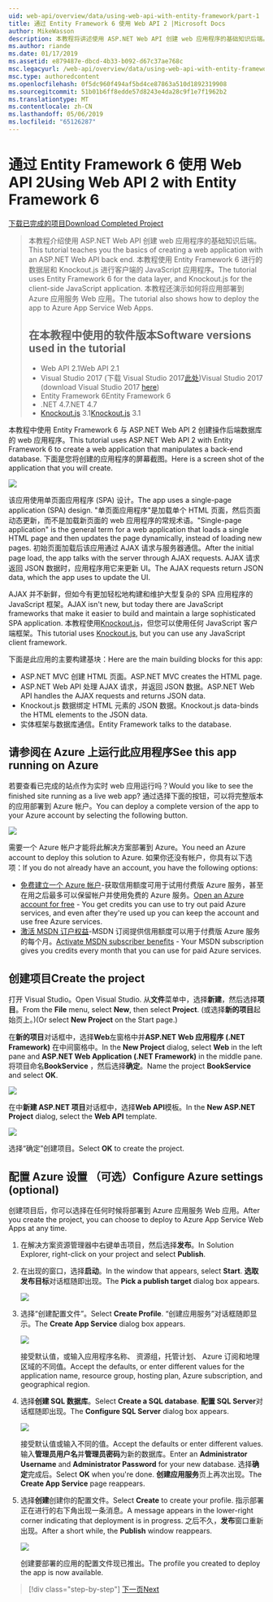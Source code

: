 ```yaml
---
uid: web-api/overview/data/using-web-api-with-entity-framework/part-1
title: 通过 Entity Framework 6 使用 Web API 2 |Microsoft Docs
author: MikeWasson
description: 本教程将讲述使用 ASP.NET Web API 创建 web 应用程序的基础知识后端。 本教程使用 Entity Framework 6 的数据布局...
ms.author: riande
ms.date: 01/17/2019
ms.assetid: e879487e-dbcd-4b33-b092-d67c37ae768c
msc.legacyurl: /web-api/overview/data/using-web-api-with-entity-framework/part-1
msc.type: authoredcontent
ms.openlocfilehash: 0f5dc960f494af5bd4ce87863a510d1892319908
ms.sourcegitcommit: 51b01b6ff8edde57d8243e4da28c9f1e7f1962b2
ms.translationtype: MT
ms.contentlocale: zh-CN
ms.lasthandoff: 05/06/2019
ms.locfileid: "65126287"
---
```

# <a name="using-web-api-2-with-entity-framework-6"></a><span data-ttu-id="3a52b-104">通过 Entity Framework 6 使用 Web API 2</span><span class="sxs-lookup"><span data-stu-id="3a52b-104">Using Web API 2 with Entity Framework 6</span></span>

[<span data-ttu-id="3a52b-105">下载已完成的项目</span><span class="sxs-lookup"><span data-stu-id="3a52b-105">Download Completed Project</span></span>](https://github.com/MikeWasson/BookService)

> <span data-ttu-id="3a52b-106">本教程介绍使用 ASP.NET Web API 创建 web 应用程序的基础知识后端。</span><span class="sxs-lookup"><span data-stu-id="3a52b-106">This tutorial teaches you the basics of creating a web application with an ASP.NET Web API back end.</span></span> <span data-ttu-id="3a52b-107">本教程使用 Entity Framework 6 进行的数据层和 Knockout.js 进行客户端的 JavaScript 应用程序。</span><span class="sxs-lookup"><span data-stu-id="3a52b-107">The tutorial uses Entity Framework 6 for the data layer, and Knockout.js for the client-side JavaScript application.</span></span> <span data-ttu-id="3a52b-108">本教程还演示如何将应用部署到 Azure 应用服务 Web 应用。</span><span class="sxs-lookup"><span data-stu-id="3a52b-108">The tutorial also shows how to deploy the app to Azure App Service Web Apps.</span></span>
>
> ## <a name="software-versions-used-in-the-tutorial"></a><span data-ttu-id="3a52b-109">在本教程中使用的软件版本</span><span class="sxs-lookup"><span data-stu-id="3a52b-109">Software versions used in the tutorial</span></span>
>
> - <span data-ttu-id="3a52b-110">Web API 2.1</span><span class="sxs-lookup"><span data-stu-id="3a52b-110">Web API 2.1</span></span>
> - <span data-ttu-id="3a52b-111">Visual Studio 2017 (下载 Visual Studio 2017[此处](https://visualstudio.microsoft.com/downloads/?utm_medium=microsoft&utm_source=docs.microsoft.com&utm_campaign=button+cta&utm_content=download+vs2017))</span><span class="sxs-lookup"><span data-stu-id="3a52b-111">Visual Studio 2017 (download Visual Studio 2017 [here](https://visualstudio.microsoft.com/downloads/?utm_medium=microsoft&utm_source=docs.microsoft.com&utm_campaign=button+cta&utm_content=download+vs2017))</span></span>
> - <span data-ttu-id="3a52b-112">Entity Framework 6</span><span class="sxs-lookup"><span data-stu-id="3a52b-112">Entity Framework 6</span></span>
> - <span data-ttu-id="3a52b-113">.NET 4.7</span><span class="sxs-lookup"><span data-stu-id="3a52b-113">.NET 4.7</span></span>
> - <span data-ttu-id="3a52b-114">[Knockout.js](http://knockoutjs.com/) 3.1</span><span class="sxs-lookup"><span data-stu-id="3a52b-114">[Knockout.js](http://knockoutjs.com/) 3.1</span></span>

<span data-ttu-id="3a52b-115">本教程中使用 Entity Framework 6 与 ASP.NET Web API 2 创建操作后端数据库的 web 应用程序。</span><span class="sxs-lookup"><span data-stu-id="3a52b-115">This tutorial uses ASP.NET Web API 2 with Entity Framework 6 to create a web application that manipulates a back-end database.</span></span> <span data-ttu-id="3a52b-116">下面是您将创建的应用程序的屏幕截图。</span><span class="sxs-lookup"><span data-stu-id="3a52b-116">Here is a screen shot of the application that you will create.</span></span>

[![](part-1/_static/image2.png)](part-1/_static/image1.png)

<span data-ttu-id="3a52b-117">该应用使用单页面应用程序 (SPA) 设计。</span><span class="sxs-lookup"><span data-stu-id="3a52b-117">The app uses a single-page application (SPA) design.</span></span> <span data-ttu-id="3a52b-118">"单页面应用程序"是加载单个 HTML 页面，然后页面动态更新，而不是加载新页面的 web 应用程序的常规术语。</span><span class="sxs-lookup"><span data-stu-id="3a52b-118">"Single-page application" is the general term for a web application that loads a single HTML page and then updates the page dynamically, instead of loading new pages.</span></span> <span data-ttu-id="3a52b-119">初始页面加载后该应用通过 AJAX 请求与服务器通信。</span><span class="sxs-lookup"><span data-stu-id="3a52b-119">After the initial page load, the app talks with the server through AJAX requests.</span></span> <span data-ttu-id="3a52b-120">AJAX 请求返回 JSON 数据时，应用程序用它来更新 UI。</span><span class="sxs-lookup"><span data-stu-id="3a52b-120">The AJAX requests return JSON data, which the app uses to update the UI.</span></span>

<span data-ttu-id="3a52b-121">AJAX 并不新鲜，但如今有更加轻松地构建和维护大型复杂的 SPA 应用程序的 JavaScript 框架。</span><span class="sxs-lookup"><span data-stu-id="3a52b-121">AJAX isn't new, but today there are JavaScript frameworks that make it easier to build and maintain a large sophisticated SPA application.</span></span> <span data-ttu-id="3a52b-122">本教程使用[Knockout.js](http://knockoutjs.com/)，但您可以使用任何 JavaScript 客户端框架。</span><span class="sxs-lookup"><span data-stu-id="3a52b-122">This tutorial uses [Knockout.js](http://knockoutjs.com/), but you can use any JavaScript client framework.</span></span>

<span data-ttu-id="3a52b-123">下面是此应用的主要构建基块：</span><span class="sxs-lookup"><span data-stu-id="3a52b-123">Here are the main building blocks for this app:</span></span>

- <span data-ttu-id="3a52b-124">ASP.NET MVC 创建 HTML 页面。</span><span class="sxs-lookup"><span data-stu-id="3a52b-124">ASP.NET MVC creates the HTML page.</span></span>
- <span data-ttu-id="3a52b-125">ASP.NET Web API 处理 AJAX 请求，并返回 JSON 数据。</span><span class="sxs-lookup"><span data-stu-id="3a52b-125">ASP.NET Web API handles the AJAX requests and returns JSON data.</span></span>
- <span data-ttu-id="3a52b-126">Knockout.js 数据绑定 HTML 元素的 JSON 数据。</span><span class="sxs-lookup"><span data-stu-id="3a52b-126">Knockout.js data-binds the HTML elements to the JSON data.</span></span>
- <span data-ttu-id="3a52b-127">实体框架与数据库通信。</span><span class="sxs-lookup"><span data-stu-id="3a52b-127">Entity Framework talks to the database.</span></span>

## <a name="see-this-app-running-on-azure"></a><span data-ttu-id="3a52b-128">请参阅在 Azure 上运行此应用程序</span><span class="sxs-lookup"><span data-stu-id="3a52b-128">See this app running on Azure</span></span>

<span data-ttu-id="3a52b-129">若要查看已完成的站点作为实时 web 应用运行吗？</span><span class="sxs-lookup"><span data-stu-id="3a52b-129">Would you like to see the finished site running as a live web app?</span></span> <span data-ttu-id="3a52b-130">通过选择下面的按钮，可以将完整版本的应用部署到 Azure 帐户。</span><span class="sxs-lookup"><span data-stu-id="3a52b-130">You can deploy a complete version of the app to your Azure account by selecting the following button.</span></span>

[![](http://azuredeploy.net/deploybutton.png)](https://azuredeploy.net/?WT.mc_id=deploy_azure_aspnet&repository=https://github.com/tfitzmac/BookService)

<span data-ttu-id="3a52b-131">需要一个 Azure 帐户才能将此解决方案部署到 Azure。</span><span class="sxs-lookup"><span data-stu-id="3a52b-131">You need an Azure account to deploy this solution to Azure.</span></span> <span data-ttu-id="3a52b-132">如果你还没有帐户，你具有以下选项：</span><span class="sxs-lookup"><span data-stu-id="3a52b-132">If you do not already have an account, you have the following options:</span></span>

- <span data-ttu-id="3a52b-133">[免费建立一个 Azure 帐户](https://azure.microsoft.com/pricing/free-trial/?WT.mc_id=A443DD604)-获取信用额度可用于试用付费版 Azure 服务，甚至在用之后最多可以保留帐户并使用免费的 Azure 服务。</span><span class="sxs-lookup"><span data-stu-id="3a52b-133">[Open an Azure account for free](https://azure.microsoft.com/pricing/free-trial/?WT.mc_id=A443DD604) - You get credits you can use to try out paid Azure services, and even after they're used up you can keep the account and use free Azure services.</span></span>
- <span data-ttu-id="3a52b-134">[激活 MSDN 订户权益](https://azure.microsoft.com/pricing/member-offers/msdn-benefits-details/?WT.mc_id=A443DD604)-MSDN 订阅提供信用额度可以用于付费版 Azure 服务的每个月。</span><span class="sxs-lookup"><span data-stu-id="3a52b-134">[Activate MSDN subscriber benefits](https://azure.microsoft.com/pricing/member-offers/msdn-benefits-details/?WT.mc_id=A443DD604) - Your MSDN subscription gives you credits every month that you can use for paid Azure services.</span></span>

## <a name="create-the-project"></a><span data-ttu-id="3a52b-135">创建项目</span><span class="sxs-lookup"><span data-stu-id="3a52b-135">Create the project</span></span>

<span data-ttu-id="3a52b-136">打开 Visual Studio。</span><span class="sxs-lookup"><span data-stu-id="3a52b-136">Open Visual Studio.</span></span> <span data-ttu-id="3a52b-137">从**文件**菜单中，选择**新建**，然后选择**项目**。</span><span class="sxs-lookup"><span data-stu-id="3a52b-137">From the **File** menu, select **New**, then select **Project**.</span></span> <span data-ttu-id="3a52b-138">(或选择**新的项目**起始页上。)</span><span class="sxs-lookup"><span data-stu-id="3a52b-138">(Or select **New Project** on the Start page.)</span></span>

<span data-ttu-id="3a52b-139">在**新的项目**对话框中，选择**Web**左窗格中并**ASP.NET Web 应用程序 (.NET Framework)** 在中间窗格中。</span><span class="sxs-lookup"><span data-stu-id="3a52b-139">In the **New Project** dialog, select **Web** in the left pane and **ASP.NET Web Application (.NET Framework)** in the middle pane.</span></span> <span data-ttu-id="3a52b-140">将项目命名**BookService** ，然后选择**确定**。</span><span class="sxs-lookup"><span data-stu-id="3a52b-140">Name the project **BookService** and select **OK**.</span></span>

[![](part-1/_static/image11.png)](part-1/_static/image11.png)

<span data-ttu-id="3a52b-141">在中**新建 ASP.NET 项目**对话框中，选择**Web API**模板。</span><span class="sxs-lookup"><span data-stu-id="3a52b-141">In the **New ASP.NET Project** dialog, select the **Web API** template.</span></span>

[![](part-1/_static/image12.png)](part-1/_static/image12.png)

<span data-ttu-id="3a52b-142">选择“确定”创建项目。</span><span class="sxs-lookup"><span data-stu-id="3a52b-142">Select **OK** to create the project.</span></span>

## <a name="configure-azure-settings-optional"></a><span data-ttu-id="3a52b-143">配置 Azure 设置 （可选）</span><span class="sxs-lookup"><span data-stu-id="3a52b-143">Configure Azure settings (optional)</span></span>

<span data-ttu-id="3a52b-144">创建项目后，你可以选择在任何时候将部署到 Azure 应用服务 Web 应用。</span><span class="sxs-lookup"><span data-stu-id="3a52b-144">After you create the project, you can choose to deploy to Azure App Service Web Apps at any time.</span></span> 

1. <span data-ttu-id="3a52b-145">在解决方案资源管理器中右键单击项目，然后选择**发布**。</span><span class="sxs-lookup"><span data-stu-id="3a52b-145">In Solution Explorer, right-click on your project and select **Publish**.</span></span>

2. <span data-ttu-id="3a52b-146">在出现的窗口，选择**启动**。</span><span class="sxs-lookup"><span data-stu-id="3a52b-146">In the window that appears, select **Start**.</span></span> <span data-ttu-id="3a52b-147">**选取发布目标**对话框随即出现。</span><span class="sxs-lookup"><span data-stu-id="3a52b-147">The **Pick a publish target** dialog box appears.</span></span>

   [![](part-1/_static/image14.png)](part-1/_static/image14.png)

3. <span data-ttu-id="3a52b-148">选择“创建配置文件”。</span><span class="sxs-lookup"><span data-stu-id="3a52b-148">Select **Create Profile**.</span></span> <span data-ttu-id="3a52b-149">“创建应用服务”对话框随即显示。</span><span class="sxs-lookup"><span data-stu-id="3a52b-149">The **Create App Service** dialog box appears.</span></span>

   [![](part-1/_static/image15.png)](part-1/_static/image15.png)

   <span data-ttu-id="3a52b-150">接受默认值，或输入应用程序名称、 资源组，托管计划、 Azure 订阅和地理区域的不同值。</span><span class="sxs-lookup"><span data-stu-id="3a52b-150">Accept the defaults, or enter different values for the application name, resource group, hosting plan, Azure subscription, and geographical region.</span></span> 

4. <span data-ttu-id="3a52b-151">选择**创建 SQL 数据库**。</span><span class="sxs-lookup"><span data-stu-id="3a52b-151">Select **Create a SQL database**.</span></span> <span data-ttu-id="3a52b-152">**配置 SQL Server**对话框随即出现。</span><span class="sxs-lookup"><span data-stu-id="3a52b-152">The **Configure SQL Server** dialog box appears.</span></span> 

   [![](part-1/_static/image16.png)](part-1/_static/image16.png)

   <span data-ttu-id="3a52b-153">接受默认值或输入不同的值。</span><span class="sxs-lookup"><span data-stu-id="3a52b-153">Accept the defaults or enter different values.</span></span> <span data-ttu-id="3a52b-154">输入**管理员用户名**并**管理员密码**为新的数据库。</span><span class="sxs-lookup"><span data-stu-id="3a52b-154">Enter an **Administrator Username** and **Administrator Password** for your new database.</span></span> <span data-ttu-id="3a52b-155">选择**确定**完成后。</span><span class="sxs-lookup"><span data-stu-id="3a52b-155">Select **OK** when you're done.</span></span> <span data-ttu-id="3a52b-156">**创建应用服务**页上再次出现。</span><span class="sxs-lookup"><span data-stu-id="3a52b-156">The **Create App Service** page reappears.</span></span>

5. <span data-ttu-id="3a52b-157">选择**创建**创建你的配置文件。</span><span class="sxs-lookup"><span data-stu-id="3a52b-157">Select **Create** to create your profile.</span></span> <span data-ttu-id="3a52b-158">指示部署正在进行的右下角出现一条消息。</span><span class="sxs-lookup"><span data-stu-id="3a52b-158">A message appears in the lower-right corner indicating that deployment is in progress.</span></span> <span data-ttu-id="3a52b-159">之后不久，**发布**窗口重新出现。</span><span class="sxs-lookup"><span data-stu-id="3a52b-159">After a short while, the **Publish** window reappears.</span></span>

    [![](part-1/_static/image17.png)](part-1/_static/image17.png)
   
    <span data-ttu-id="3a52b-160">创建要部署的应用的配置文件现已推出。</span><span class="sxs-lookup"><span data-stu-id="3a52b-160">The profile you created to deploy the app is now available.</span></span> 

> [!div class="step-by-step"]
> [<span data-ttu-id="3a52b-161">下一页</span><span class="sxs-lookup"><span data-stu-id="3a52b-161">Next</span></span>](part-2.md)
